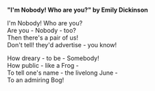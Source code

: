**"I'm Nobody! Who are you?" by Emily Dickinson**

I'm Nobody! Who are you?  
Are you - Nobody - too?  
Then there's a pair of us!  
Don't tell! they'd advertise - you know!  

How dreary - to be - Somebody!  
How public  - like a Frog -  
To tell one's name - the livelong June -  
To an admiring Bog!  
